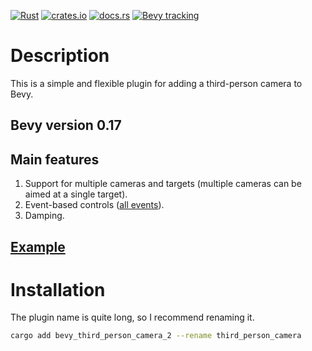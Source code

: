 [![Rust](https://github.com/Hattiffnat/bevy_third_person_camera_2/workflows/Rust/badge.svg)](https://github.com/Hattiffnat/bevy_third_person_camera_2/actions)
[![crates.io](https://img.shields.io/crates/v/bevy_third_person_camera_2)](https://crates.io/crates/bevy_third_person_camera_2)
[![docs.rs](https://docs.rs/bevy_third_person_camera_2/badge.svg)](https://docs.rs/bevy_third_person_camera_2)
[![Bevy tracking](https://img.shields.io/badge/Bevy%20tracking-main-lightblue)](https://github.com/bevyengine/bevy/blob/main/docs/plugins_guidelines.md#main-branch-tracking)

# Description

This is a simple and flexible plugin for adding a third-person camera to Bevy.

## Bevy version 0.17

## Main features

1. Support for multiple cameras and targets (multiple cameras can be aimed at a single target).
2. Event-based controls ([all events](./src/events.rs)).
3. Damping.

## [Example](./examples/follow_cube.rs)

# Installation

The plugin name is quite long, so I recommend renaming it.

```sh
cargo add bevy_third_person_camera_2 --rename third_person_camera
```
